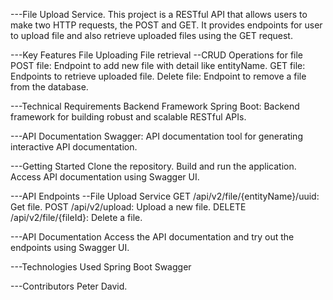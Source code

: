 ---File Upload Service.
This project is a RESTful API that allows users to make two HTTP requests, the POST and GET. It provides endpoints for user to upload file and also retrieve uploaded files using the GET request.

---Key Features
File Uploading
File retrieval
--CRUD Operations for file
POST file: Endpoint to add new file with detail like entityName.
GET file: Endpoints to retrieve uploaded file.
Delete file: Endpoint to remove a file from the database.

---Technical Requirements
Backend Framework
Spring Boot: Backend framework for building robust and scalable RESTful APIs.

---API Documentation
Swagger: API documentation tool for generating interactive API documentation.

---Getting Started
Clone the repository.
Build and run the application.
Access API documentation using Swagger UI.

---API Endpoints
--File Upload Service
GET /api/v2/file/{entityName}/uuid: Get file.
POST /api/v2/upload: Upload a new file.
DELETE /api/v2/file/{fileId}: Delete a file.

---API Documentation
Access the API documentation and try out the endpoints using Swagger UI.

---Technologies Used
Spring Boot
Swagger

---Contributors
Peter David.
